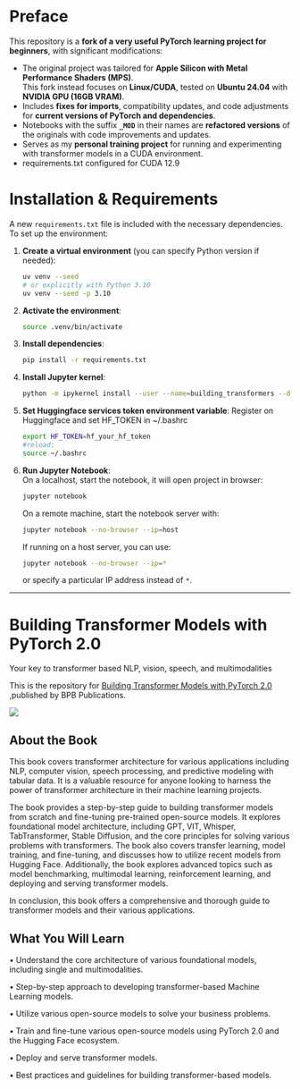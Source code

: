 # Preface

This repository is a **fork of a very useful PyTorch learning project for beginners**, with significant modifications:

- The original project was tailored for **Apple Silicon with Metal Performance Shaders (MPS)**.  
  This fork instead focuses on **Linux/CUDA**, tested on **Ubuntu 24.04** with **NVIDIA GPU (16GB VRAM)**.  
- Includes **fixes for imports**, compatibility updates, and code adjustments for **current versions of PyTorch and dependencies**.
- Notebooks with the suffix **`_MOD`** in their names are **refactored versions** of the originals with code improvements and updates.  
- Serves as my **personal training project** for running and experimenting with transformer models in a CUDA environment.  
- requirements.txt configured for CUDA 12.9

# Installation & Requirements

A new `requirements.txt` file is included with the necessary dependencies.  
To set up the environment:

1. **Create a virtual environment** (you can specify Python version if needed):
   ```bash
   uv venv --seed
   # or explicitly with Python 3.10
   uv venv --seed -p 3.10
   ```

2. **Activate the environment**:
   ```bash
   source .venv/bin/activate
   ```

3. **Install dependencies**:
   ```bash
   pip install -r requirements.txt
   ```

4. **Install Jupyter kernel**:
   
   ```bash
   python -m ipykernel install --user --name=building_transformers --display-name="Models-with-PyTorch"
   ```
5. **Set Huggingface services token environment variable**: 
   Register on Huggingface and set HF_TOKEN in ~/.bashrc 
   
   ```bash
   export HF_TOKEN=hf_your_hf_token
   #reload:
   source ~/.bashrc
   ```
6. **Run Jupyter Notebook**:  
   On a localhost, start the notebook, it will open project in browser:
   ```bash
   jupyter notebook
   ```
   On a remote machine, start the notebook server with:
   ```bash
   jupyter notebook --no-browser --ip=host
   ```
   If running on a host server, you can use:
   ```bash
   jupyter notebook --no-browser --ip=*
   ```
   or specify a particular IP address instead of `*`.

---

# Building Transformer Models with PyTorch 2.0

Your key to transformer based NLP, vision, speech, and multimodalities

This is the repository for [Building Transformer Models with PyTorch 2.0
](https://bpbonline.com/products/building-transformer-models-with-pytorch-2-0?_pos=1&_sid=1a44a1b38&_ss=r&variant=43297384005832),published by BPB Publications.

<img src="9789355517494.jpg">

## About the Book
This book covers transformer architecture for various applications including NLP, computer vision, speech processing, and predictive modeling with tabular data. It is a valuable resource for anyone looking to harness the power of transformer architecture in their machine learning projects.

The book provides a step-by-step guide to building transformer models from scratch and fine-tuning pre-trained open-source models. It explores foundational model architecture, including GPT, VIT, Whisper, TabTransformer, Stable Diffusion, and the core principles for solving various problems with transformers. The book also covers transfer learning, model training, and fine-tuning, and discusses how to utilize recent models from Hugging Face. Additionally, the book explores advanced topics such as model benchmarking, multimodal learning, reinforcement learning, and deploying and serving transformer models.

In conclusion, this book offers a comprehensive and thorough guide to transformer models and their various applications.

## What You Will Learn
• Understand the core architecture of various foundational models, including single and multimodalities.

• Step-by-step approach to developing transformer-based Machine Learning models.

• Utilize various open-source models to solve your business problems.

• Train and fine-tune various open-source models using PyTorch 2.0 and the Hugging Face ecosystem.

• Deploy and serve transformer models.

• Best practices and guidelines for building transformer-based models.
